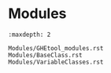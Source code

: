 # Modules

```{toctree}
:maxdepth: 2

Modules/GHEtool_modules.rst
Modules/BaseClass.rst
Modules/VariableClasses.rst
```